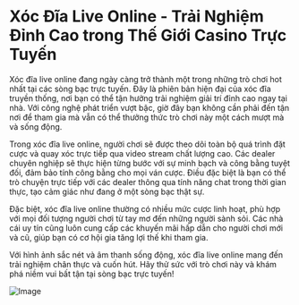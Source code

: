 # Xóc Đĩa Live Online - Trải Nghiệm Đỉnh Cao trong Thế Giới Casino Trực Tuyến

Xóc đĩa live online đang ngày càng trở thành một trong những trò chơi hot nhất tại các sòng bạc trực tuyến. Đây là phiên bản hiện đại của xóc đĩa truyền thống, nơi bạn có thể tận hưởng trải nghiệm giải trí đỉnh cao ngay tại nhà. Với công nghệ phát triển vượt bậc, giờ đây bạn không cần phải đến tận nơi để tham gia mà vẫn có thể thưởng thức trò chơi này một cách mượt mà và sống động.

Trong xóc đĩa live online, người chơi sẽ được theo dõi toàn bộ quá trình đặt cược và quay xóc trực tiếp qua video stream chất lượng cao. Các dealer chuyên nghiệp sẽ thực hiện từng bước với sự minh bạch và công bằng tuyệt đối, đảm bảo tính công bằng cho mọi ván cược. Điều đặc biệt là bạn có thể trò chuyện trực tiếp với các dealer thông qua tính năng chat trong thời gian thực, tạo cảm giác như đang ở một sòng bạc thật sự.

Đặc biệt, xóc đĩa live online thường có nhiều mức cược linh hoạt, phù hợp với mọi đối tượng người chơi từ tay mơ đến những người sành sỏi. Các nhà cái uy tín cũng luôn cung cấp các khuyến mãi hấp dẫn cho người chơi mới và cũ, giúp bạn có cơ hội gia tăng lợi thế khi tham gia.

Với hình ảnh sắc nét và âm thanh sống động, xóc đĩa live online mang đến trải nghiệm chân thực và cuốn hút. Hãy thử sức với trò chơi này và khám phá niềm vui bất tận tại sòng bạc trực tuyến!  

![Image](https://github.com/user-attachments/assets/bd51ea9f-0666-407b-a7a7-98ead6de688c)